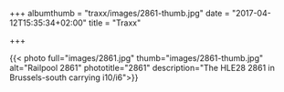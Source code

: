 +++
albumthumb = "traxx/images/2861-thumb.jpg"
date = "2017-04-12T15:35:34+02:00"
title = "Traxx"

+++

{{< photo full="images/2861.jpg" thumb="images/2861-thumb.jpg" alt="Railpool 2861" phototitle="2861" description="The HLE28 2861 in Brussels-south carrying i10/i6">}}